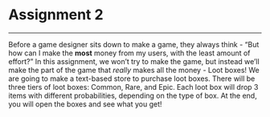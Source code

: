 # Assignment 2
- - - -
Before a game designer sits down to make a game, they always think - “But how can I make the **most** money from my users, with the least amount of effort?” In this assignment, we won’t try to make the game, but instead we’ll make the part of the game that _really_ makes all the money - Loot boxes! 
We are going to make a text-based store to purchase loot boxes. There will be three tiers of loot boxes: Common, Rare, and Epic. Each loot box will drop 3 items with different probabilities, depending on the type of box. At the end, you will open the boxes and see what you get!

